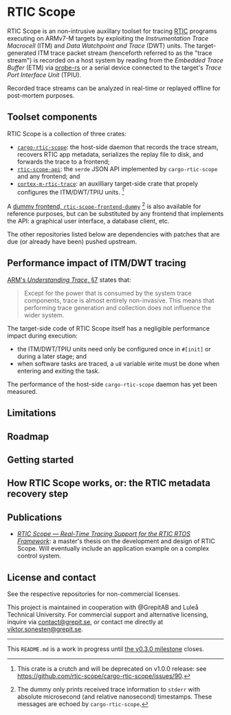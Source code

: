 # RTIC Scope

RTIC Scope is an non-intrusive auxillary toolset for tracing [RTIC](https://rtic.rs) programs executing on ARMv7-M targets by exploiting the *Instrumentation Trace Macrocell* (ITM) and *Data Watchpoint and Trace* (DWT) units.
The target-generated ITM trace packet stream (henceforth referred to as the "trace stream") is recorded on a host system by reading from the *Embedded Trace Buffer* (ETM) via [probe-rs](https://probe.rs) or a serial device connected to the target's *Trace Port Interface Unit* (TPIU).

Recorded trace streams can be analyzed in real-time or replayed offline for post-mortem purposes.

## Toolset components

RTIC Scope is a collection of three crates:
- [`cargo-rtic-scope`](https://github.com/rtic-scope/cargo-rtic-scope/tree/master/cargo-rtic-scope): the host-side daemon that records the trace stream, recovers RTIC app metadata, serializes the replay file to disk, and forwards the trace to a frontend;
- [`rtic-scope-api`](https://github.com/rtic-scope/cargo-rtic-scope/tree/master/rtic-scope-api): the `serde` JSON API implemented by `cargo-rtic-scope` and any frontend; and
- [`cortex-m-rtic-trace`](https://github.com/rtic-scope/cargo-rtic-scope/tree/master/cortex-m-rtic-trace): an auxilliary target-side crate that propely configures the ITM/DWT/TPIU units. [^1]

[^1]: This crate is a crutch and will be deprecated on v1.0.0 release: see https://github.com/rtic-scope/cargo-rtic-scope/issues/90.

A [dummy frontend, `rtic-scope-frontend-dummy`](https://github.com/rtic-scope/frontend-dummy) [^2] is also available for reference purposes, but can be substituted by any frontend that implements the API: a graphical user interface, a database client, etc.

[^2]: The dummy only prints received trace information to `stderr` with absolute microsecond (and relative nanosecond) timestamps. These messages are echoed by `cargo-rtic-scope`.

The other repositories listed below are dependencies with patches that are due (or already have been) pushed upstream.

## Performance impact of ITM/DWT tracing

[ARM's *Understanding Trace*, §7](https://developer.arm.com/documentation/102119/0200/Can-trace-capture-affect-a-system-) states that:
> Except for the power that is consumed by the system trace components, trace is almost entirely non-invasive. This means that performing trace generation and collection does not influence the wider system.

The target-side code of RTIC Scope itself has a negligible performance impact during execution:
- the ITM/DWT/TPIU units need only be configured once in `#[init]` or during a later stage; and
- when software tasks are traced, a `u8` variable write must be done when entering and exiting the task.

The performance of the host-side `cargo-rtic-scope` daemon has yet been measured.

## Limitations

## Roadmap

## Getting started

## How RTIC Scope works, or: the RTIC metadata recovery step

## Publications

- [*RTIC Scope — Real-Time Tracing Support for the RTIC RTOS Framework*](https://github.com/tmplt/masters-thesis): a master's thesis on the development and design of RTIC Scope. Will eventually include an application example on a complex control system.

## License and contact
See the respective repositories for non-commercial licenses.

This project is maintained in cooperation with @GrepitAB and Luleå Technical University.
For commercial support and alternative licensing, inquire via <contact@grepit.se>, or contact me directly at <viktor.sonesten@grepit.se>.

---

This `README.md` is a work in progress until [the v0.3.0 milestone](https://github.com/rtic-scope/cargo-rtic-scope/milestone/3) closes.
